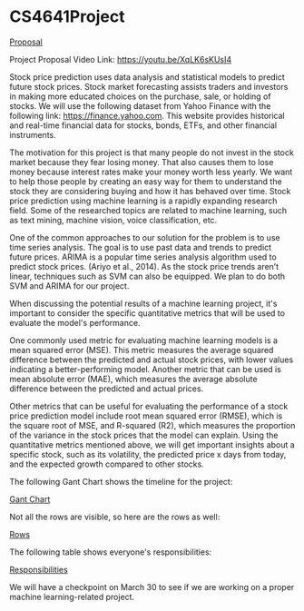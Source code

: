 # CS4641Project
[Proposal](https://github.gatech.edu/Inarkis3/CS4641Project/blob/main/Proposal%20Document%20(2).pdf)

Project Proposal Video Link: https://youtu.be/XqLK6sKUsI4

Stock price prediction uses data analysis and statistical models to predict future stock prices. Stock market forecasting assists traders and investors in making more educated choices on the purchase, sale, or holding of stocks. We will use the following dataset from Yahoo Finance with the following link: https://finance.yahoo.com. This website provides historical and real-time financial data for stocks, bonds, ETFs, and other financial instruments.

The motivation for this project is that many people do not invest in the stock market because they fear losing money. That also causes them to lose money because interest rates make your money worth less yearly. We want to help those people by creating an easy way for them to understand the stock they are considering buying and how it has behaved over time. Stock price prediction using machine learning is a rapidly expanding research field. Some of the researched topics are related to machine learning, such as text mining, machine vision, voice classification, etc. 

One of the common approaches to our solution for the problem is to use time series analysis. The goal is to use past data and trends to predict future prices. ARIMA is a popular time series analysis algorithm used to predict stock prices. (Ariyo et al., 2014). As the stock price trends aren’t linear, techniques such as SVM can also be equipped. We plan to do both SVM and ARIMA for our project.  

When discussing the potential results of a machine learning project, it's important to consider the specific quantitative metrics that will be used to evaluate the model's performance.

One commonly used metric for evaluating machine learning models is a mean squared error (MSE). This metric measures the average squared difference between the predicted and actual stock prices, with lower values indicating a better-performing model. Another metric that can be used is mean absolute error (MAE), which measures the average absolute difference between the predicted and actual prices.

Other metrics that can be useful for evaluating the performance of a stock price prediction model include root mean squared error (RMSE), which is the square root of MSE, and R-squared (R2), which measures the proportion of the variance in the stock prices that the model can explain.
Using the quantitative metrics mentioned above, we will get important insights about a specific stock, such as its volatility, the predicted price x days from today, and the expected growth compared to other stocks.

The following Gant Chart shows the timeline for the project: 


[Gant Chart](https://github.gatech.edu/Inarkis3/CS4641Project/blob/main/ganr.png)

Not all the rows are visible, so here are the rows as well:

[Rows](https://github.gatech.edu/Inarkis3/CS4641Project/blob/main/g2.png)

The following table shows everyone's responsibilities: 

[Responsibilities](https://github.gatech.edu/Inarkis3/CS4641Project/blob/main/resp.png)

We will have a checkpoint on March 30 to see if we are working on a proper machine learning-related project. 



